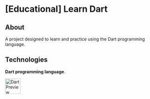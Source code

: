 <!DOCTYPE html>
<html lang="en">
<head>
  <meta charset="UTF-8">
  <meta name="viewport" content="width=device-width, initial-scale=1.0">
</head>
<body>
  <h1>[Educational] Learn Dart</h1>

  <h2>About</h2>
  <p>
    A project designed to learn and practice using the Dart programming language.
  </p>
  <h2>Technologies</h2>
  <p><strong>Dart programming language</strong>.</p>
  <img src="https://www.cnet.com/a/img/resize/b40e196dcdfe40b6167bf4619f5c3d2db2cc02da/hub/2011/11/23/9edaf184-f0f0-11e2-8c7c-d4ae52e62bcc/Dart_logo.png?auto=webp&fit=crop&height=1200&width=1200" 
       alt="Dart Preview" width="50">
</body>
</html>
